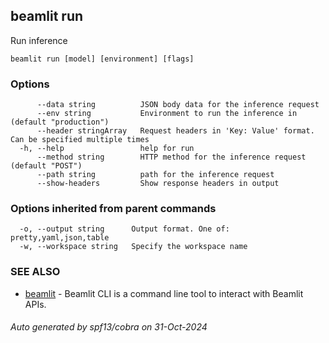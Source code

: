 ## beamlit run

Run inference

```
beamlit run [model] [environment] [flags]
```

### Options

```
      --data string          JSON body data for the inference request
      --env string           Environment to run the inference in (default "production")
      --header stringArray   Request headers in 'Key: Value' format. Can be specified multiple times
  -h, --help                 help for run
      --method string        HTTP method for the inference request (default "POST")
      --path string          path for the inference request
      --show-headers         Show response headers in output
```

### Options inherited from parent commands

```
  -o, --output string      Output format. One of: pretty,yaml,json,table
  -w, --workspace string   Specify the workspace name
```

### SEE ALSO

* [beamlit](beamlit.md)	 - Beamlit CLI is a command line tool to interact with Beamlit APIs.

###### Auto generated by spf13/cobra on 31-Oct-2024
